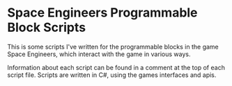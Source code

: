 # Space Engineers Programmable Block Scripts

This is some scripts I've written for the programmable blocks in the game Space Engineers, which interact with the game in various ways.

Information about each script can be found in a comment at the top of each script file. Scripts are written in C#, using the games interfaces and apis.
